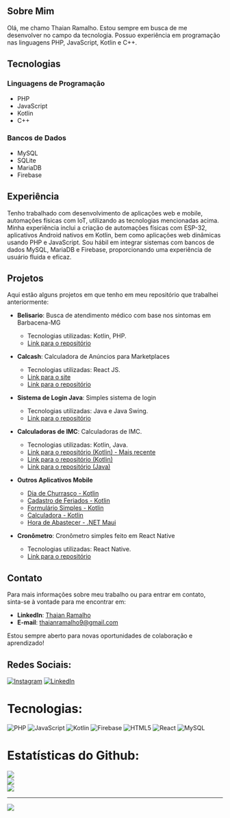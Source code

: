 ## Sobre Mim
Olá, me chamo Thaian Ramalho. Estou sempre em busca de me desenvolver no campo da tecnologia. Possuo experiência em programação nas linguagens PHP, JavaScript, Kotlin e C++.

## Tecnologias

### Linguagens de Programação
- PHP
- JavaScript
- Kotlin
- C++

### Bancos de Dados
- MySQL
- SQLite
- MariaDB
- Firebase

## Experiência
Tenho trabalhado com desenvolvimento de aplicações web e mobile, automações físicas com IoT, utilizando as tecnologias mencionadas acima. Minha experiência inclui a criação de automações físicas com ESP-32, aplicativos Android nativos em Kotlin, bem como aplicações web dinâmicas usando PHP e JavaScript. Sou hábil em integrar sistemas com bancos de dados MySQL, MariaDB e Firebase, proporcionando uma experiência de usuário fluida e eficaz.

## Projetos
Aqui estão alguns projetos em que tenho em meu repositório que trabalhei anteriormente:

- **Belisario**: Busca de atendimento médico com base nos sintomas em Barbacena-MG
  - Tecnologias utilizadas: Kotlin, PHP.
  - [Link para o repositório](https://github.com/thaianramalho/Belisario)
 
- **Calcash**: Calculadora de Anúncios para Marketplaces
  - Tecnologias utilizadas: React JS.
  - [Link para o site](https://calcash.com.br)
  - [Link para o repositório](https://github.com/thaianramalho/Calcash)
 
- **Sistema de Login Java**: Simples sistema de login
  - Tecnologias utilizadas: Java e Java Swing.
  - [Link para o repositório](https://github.com/thaianramalho/JavaLoginSystem)

- **Calculadoras de IMC**: Calculadoras de IMC.
  - Tecnologias utilizadas: Kotlin, Java.
  - [Link para o repositório (Kotlin) - Mais recente](https://github.com/thaianramalho/Calculadoraimc)
  - [Link para o repositório (Kotlin)](https://github.com/thaianramalho/calculadora_imc_kotlin)
  - [Link para o repositório (Java)](https://github.com/thaianramalho/calculadora_imc_java)

- **Outros Aplicativos Mobile**
  - [Dia de Churrasco - Kotlin](https://github.com/thaianramalho/DiadeChurrasco)
  - [Cadastro de Feriados - Kotlin](https://github.com/thaianramalho/CadastroFeriados)
  - [Formulário Simples - Kotlin](https://github.com/thaianramalho/AppSurvey)
  - [Calculadora - Kotlin](https://github.com/thaianramalho/Calculadora)
  - [Hora de Abastecer - .NET Maui](https://github.com/thaianramalho/HoraDeAbastecer)
 
- **Cronômetro**: Cronômetro simples feito em React Native
  - Tecnologias utilizadas: React Native.
  - [Link para o repositório](https://github.com/thaianramalho/cronometer-react-native)
 
## Contato
Para mais informações sobre meu trabalho ou para entrar em contato, sinta-se à vontade para me encontrar em:

- **LinkedIn**: [Thaian Ramalho](https://www.linkedin.com/in/thaianramalho/)
- **E-mail**: thaianramalho9@gmail.com

Estou sempre aberto para novas oportunidades de colaboração e aprendizado!

## Redes Sociais:
[![Instagram](https://img.shields.io/badge/Instagram-%23E4405F.svg?logo=Instagram&logoColor=white)](https://instagram.com/thaianramalho) [![LinkedIn](https://img.shields.io/badge/LinkedIn-%230077B5.svg?logo=linkedin&logoColor=white)](https://linkedin.com/in/thaianramalho) 

# Tecnologias:
![PHP](https://img.shields.io/badge/php-%23777BB4.svg?style=for-the-badge&logo=php&logoColor=white) ![JavaScript](https://img.shields.io/badge/javascript-%23323330.svg?style=for-the-badge&logo=javascript&logoColor=%23F7DF1E) ![Kotlin](https://img.shields.io/badge/kotlin-%237F52FF.svg?style=for-the-badge&logo=kotlin&logoColor=white) ![Firebase](https://img.shields.io/badge/firebase-%23039BE5.svg?style=for-the-badge&logo=firebase) ![HTML5](https://img.shields.io/badge/html5-%23E34F26.svg?style=for-the-badge&logo=html5&logoColor=white) ![React](https://img.shields.io/badge/react-%2320232a.svg?style=for-the-badge&logo=react&logoColor=%2361DAFB) ![MySQL](https://img.shields.io/badge/mysql-%2300f.svg?style=for-the-badge&logo=mysql&logoColor=white)

# Estatísticas do Github:
![](https://github-readme-stats.vercel.app/api?username=thaianramalho&theme=dracula&hide_border=false&include_all_commits=false&count_private=false)<br/>
![](https://github-readme-streak-stats.herokuapp.com/?user=thaianramalho&theme=dracula&hide_border=false)<br/>
![](https://github-readme-stats.vercel.app/api/top-langs/?username=thaianramalho&theme=dracula&hide_border=false&include_all_commits=false&count_private=false&layout=compact)

---
[![](https://visitcount.itsvg.in/api?id=thaianramalho&icon=0&color=12)](https://visitcount.itsvg.in)
